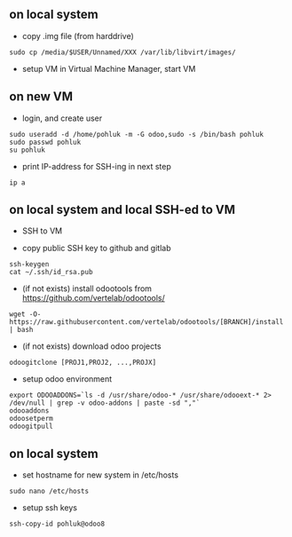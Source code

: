## on local system
* copy .img file (from harddrive)
```
sudo cp /media/$USER/Unnamed/XXX /var/lib/libvirt/images/
```

* setup VM in Virtual Machine Manager, start VM

## on new VM
* login, and create user
```
sudo useradd -d /home/pohluk -m -G odoo,sudo -s /bin/bash pohluk
sudo passwd pohluk
su pohluk
```

* print IP-address for SSH-ing in next step
```
ip a
```

## on local system and local SSH-ed to VM
* SSH to VM

* copy public SSH key to github and gitlab
```
ssh-keygen
cat ~/.ssh/id_rsa.pub
```

* (if not exists) install odootools from https://github.com/vertelab/odootools/
```
wget -O- https://raw.githubusercontent.com/vertelab/odootools/[BRANCH]/install | bash
```

* (if not exists) download odoo projects
```
odoogitclone [PROJ1,PROJ2, ...,PROJX]
```

* setup odoo environment
```
export ODOOADDONS=`ls -d /usr/share/odoo-* /usr/share/odooext-* 2> /dev/null | grep -v odoo-addons | paste -sd ","`
odooaddons
odoosetperm
odoogitpull
```

## on local system
* set hostname for new system in /etc/hosts
```
sudo nano /etc/hosts
```
* setup ssh keys
```
ssh-copy-id pohluk@odoo8
```
